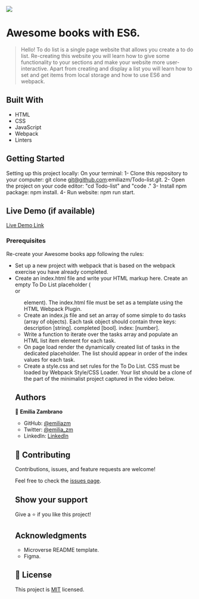![](https://img.shields.io/badge/Microverse-blueviolet)

# Awesome books with ES6.

> Hello!
To do list is a single page website that allows you create a to do list. Re-creating this website you will learn how to give some functionality to your sections and make your website more user-interactive. Apart from creating and display a list you will learn how to set and get items from local storage and how to use ES6 and webpack.


## Built With

- HTML
- CSS
- JavaScript
- Webpack
- Linters

## Getting Started

Setting up this project locally:
On your terminal:
1- Clone this repository to your computer: git clone git@github.com:emiliazm/Todo-list.git.
2- Open the project on your code editor: "cd Todo-list" and "code ."
3- Install npm package: npm install.
4- Run website: npm run start.


## Live Demo (if available)

[Live Demo Link](https://emiliazm.github.io/review-todo/)



### Prerequisites

Re-create your Awesome books app following the rules:
- Set up a new project with webpack that is based on the webpack exercise you have already completed.
- Create an index.html file and write your HTML markup here. Create an empty To Do List placeholder (<div> or <ul> element). The index.html file must be set as a template using the HTML Webpack Plugin.
- Create an index.js file and set an array of some simple to do tasks (array of objects). Each task object should contain three keys:
description [string].
completed [bool].
index: [number].
- Write a function to iterate over the tasks array and populate an HTML list item element for each task.
- On page load render the dynamically created list of tasks in the dedicated placeholder. The list should appear in order of the index values for each task.
- Create a style.css and set rules for the To Do List. CSS must be loaded by Webpack Style/CSS Loader. Your list should be a clone of the part of the minimalist project captured in the video below.

## Authors

👤 **Emilia Zambrano**

- GitHub: [@emiliazm](https://github.com/emiliazm)
- Twitter: [@emilia_zm](https://twitter.com/emilia_zm)
- LinkedIn: [LinkedIn](https://www.linkedin.com/in/emilia-zambrano-montero-aa30a611b/)


## 🤝 Contributing

Contributions, issues, and feature requests are welcome!

Feel free to check the [issues page](https://github.com/emiliazm/Todo-list/issues).

## Show your support

Give a ⭐️ if you like this project!

## Acknowledgments

- Microverse README template.
- Figma.

## 📝 License

This project is [MIT](./MIT.md) licensed.
